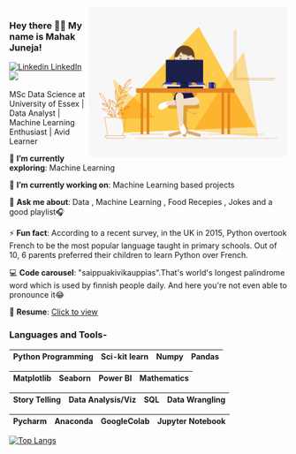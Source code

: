 <img align="right" alt="GIF" src="https://github.com/priyaj-code/priyaj-code/blob/main/coder.gif" width="360"/>

<!--https://i.imgur.com/9GNZGLH.gif

-->

### Hey there 👋🏻 My name is Mahak Juneja! 

[![Linkedin](https://i.stack.imgur.com/gVE0j.png) LinkedIn](https://www.linkedin.com/in/priya-juneja-718b5659/)&nbsp; ![](https://Visitor-badge.glitch.me/badge?page_id=priyaj-code.profileviews-badge)


MSc Data Science at University of Essex | Data Analyst | Machine Learning Enthusiast | Avid Learner
 

🌱 **I’m currently exploring**: Machine Learning

🔭 **I’m currently working on**: Machine Learning based projects

💬 **Ask me about**: Data , Machine Learning , Food Recepies , Jokes and a good playlist🎧

⚡ **Fun fact**: According to a recent survey, in the UK in 2015, Python overtook French to be the most popular language taught in primary schools. Out of 10, 6 parents preferred                their children to learn Python over French.

💻 **Code carousel**: "saippuakivikauppias".That's world's longest palindrome word which is used by finnish people daily. And here you're not even able to pronounce it😂

📄 **Resume**: [Click to view](https://drive.google.com/file/d/1wP0hk-JMURvGQ9k6vY30DFzLBe_PMkPE/view?usp=sharing)

### Languages and Tools-


| Python  Programming | Sci-kit learn | Numpy | Pandas |
| :---: | :---: | :---: | :---: |


| Matplotlib | Seaborn | Power BI | Mathematics | 
| :---: | :---: | :---: | :---: | 

| Story Telling | Data Analysis/Viz | SQL | Data Wrangling | 
| :---: | :---: | :---: | :---: | 

| Pycharm | Anaconda | GoogleColab | Jupyter Notebook | 
| :---: | :---: | :---: | :---: | 



<!-- ![Priya's github stats](https://github-readme-stats.vercel.app/api?username=priyaj-code&show_icons=true&theme=dark) -->

[![Top Langs](https://github-readme-stats.vercel.app/api/top-langs/?username=priyaj-code&layout=compact&show_icons=true&theme=dark)](https://github.com/anuraghazra/github-readme-stats)
